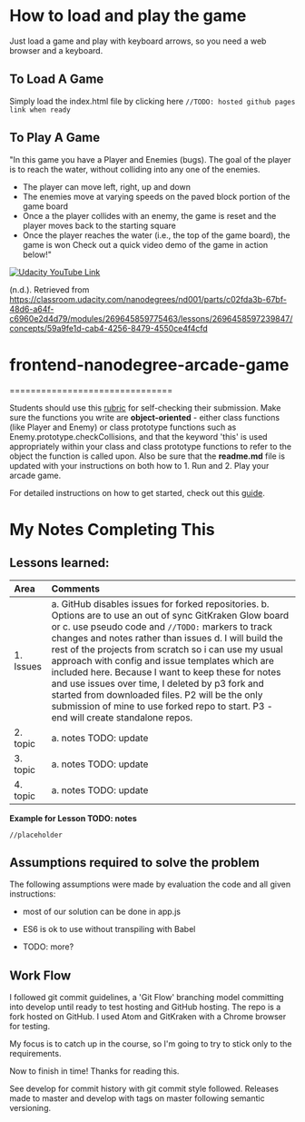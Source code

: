 # How to load and play the game
Just load a game and play with keyboard arrows, so you need a web browser and a keyboard.

## To Load A Game
Simply load the index.html file by clicking here `//TODO: hosted github pages link when ready`

## To Play A Game
"In this game you have a Player and Enemies (bugs). The goal of the player is to reach the water, without colliding into any one of the enemies.

 - The player can move left, right, up and down
 - The enemies move at varying speeds on the paved block portion of the game board
 - Once a the player collides with an enemy, the game is reset and the player moves back to the starting square
 - Once the player reaches the water (i.e., the top of the game board), the game is won
Check out a quick video demo of the game in action below!"

[![Udacity YouTube Link](https://img.youtube.com/vi/kaifTslArtY/0.jpg)](http://www.youtube.com/watch?v=kaifTslArtY)


(n.d.). Retrieved from https://classroom.udacity.com/nanodegrees/nd001/parts/c02fda3b-67bf-48d6-a64f-c6960e2d4d79/modules/269645859775463/lessons/2696458597239847/concepts/59a9fe1d-cab4-4256-8479-4550ce4f4cfd

# frontend-nanodegree-arcade-game
===============================

Students should use this [rubric](https://review.udacity.com/#!/projects/2696458597/rubric) for self-checking their submission. Make sure the functions you write are **object-oriented** - either class functions (like Player and Enemy) or class prototype functions such as Enemy.prototype.checkCollisions, and that the keyword 'this' is used appropriately within your class and class prototype functions to refer to the object the function is called upon. Also be sure that the **readme.md** file is updated with your instructions on both how to 1. Run and 2. Play your arcade game.

For detailed instructions on how to get started, check out this [guide](https://docs.google.com/document/d/1v01aScPjSWCCWQLIpFqvg3-vXLH2e8_SZQKC8jNO0Dc/pub?embedded=true).

# My Notes Completing This

## Lessons learned:  

| Area | Comments |
| :--- | :--- |
| 1. Issues | a. GitHub disables issues for forked repositories. b. Options are to use an out of sync GitKraken Glow board or c. use pseudo code and `//TODO:` markers to track changes and notes rather than issues d. I will build the rest of the projects from scratch so i can use my usual approach with config and issue templates which are included here. Because I want to keep these for notes and use issues over time, I deleted by p3 fork and started from downloaded files. P2 will be the only submission of mine to use forked repo to start. P3 - end will create standalone repos. |
| 2. topic | a. notes TODO: update |
| 3. topic | a. notes TODO: update |
| 4. topic | a. notes TODO: update |  

**Example for Lesson TODO: notes**
```
//placeholder
```
## Assumptions required to solve the problem
The following assumptions were made by evaluation the code and all given instructions:
 - most of our solution can be done in app.js

 - ES6 is ok to use without transpiling with Babel

 - TODO: more?

## Work Flow
I followed git commit guidelines, a 'Git Flow' branching model committing into develop until ready to test hosting and GitHub hosting. The repo is a fork hosted on GitHub. I used Atom and GitKraken with a Chrome browser for testing.

My focus is to catch up in the course, so I'm going to try to stick only to the requirements.

Now to finish in time! Thanks for reading this.

See develop for commit history with git commit style followed. Releases made to master and develop with tags on master following semantic versioning.
